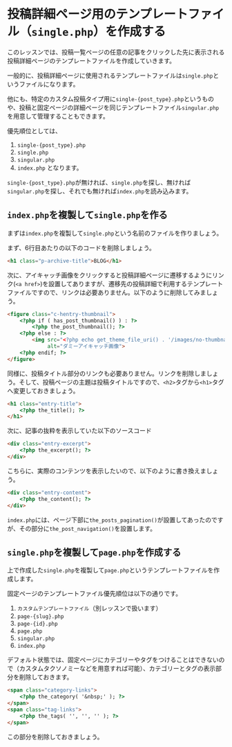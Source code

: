 # 投稿詳細ページ用のテンプレートファイル（`single.php`）を作成する
このレッスンでは、投稿一覧ページの任意の記事をクリックした先に表示される投稿詳細ページのテンプレートファイルを作成していきます。

一般的に、投稿詳細ページに使用されるテンプレートファイルは`single.php`というファイルになります。

他にも、特定のカスタム投稿タイプ用に`single-{post_type}.php`というものや、投稿と固定ページの詳細ページを同じテンプレートファイル`singular.php`を用意して管理することもできます。

優先順位としては、
1. `single-{post_type}.php`
1. `single.php`
1. `singular.php`
1. `index.php`
となります。

`single-{post_type}.php`が無ければ、`single.php`を探し、無ければ`singular.php`を探し、それでも無ければ`index.php`を読み込みます。

## `index.php`を複製して`single.php`を作る
まずは`index.php`を複製して`single.php`という名前のファイルを作りましょう。

まず、6行目あたりの以下のコードを削除しましょう。

```html
<h1 class="p-archive-title">BLOG</h1>
```

次に、アイキャッチ画像をクリックすると投稿詳細ページに遷移するようにリンク(`<a href>`)を設置してありますが、遷移先の投稿詳細で利用するテンプレートファイルですので、リンクは必要ありません。以下のように削除してみましょう。

```html
<figure class="c-hentry-thumbnail">
    <?php if ( has_post_thumbnail() ) : ?>
        <?php the_post_thumbnail(); ?>
    <?php else : ?>
        <img src="<?php echo get_theme_file_uri() . '/images/no-thumbnail.png'; ?>"
             alt="ダミーアイキャッチ画像">
    <?php endif; ?>
</figure>
```

同様に、投稿タイトル部分のリンクも必要ありません。リンクを削除しましょう。そして、投稿ページの主題は投稿タイトルですので、`<h2>`タグから`<h1>`タグへ変更しておきましょう。

```html
<h1 class="entry-title">
    <?php the_title(); ?>
</h1>
```

次に、記事の抜粋を表示していた以下のソースコード

```html
<div class="entry-excerpt">
    <?php the_excerpt(); ?>
</div>
```

こちらに、実際のコンテンツを表示したいので、以下のように書き換えましょう。

```html
<div class="entry-content">
    <?php the_content(); ?>
</div>
```

`index.php`には、ページ下部に`the_posts_pagination()`が設置してあったのですが、その部分に`the_post_navigation()`を設置します。

## `single.php`を複製して`page.php`を作成する
上で作成した`single.php`を複製して`page.php`というテンプレートファイルを作成します。

固定ページのテンプレートファイル優先順位は以下の通りです。

1. `カスタムテンプレートファイル`（別レッスンで扱います）
1. `page-{slug}.php`
1. `page-{id}.php`
1. `page.php`
1. `singular.php`
1. `index.php`

デフォルト状態では、固定ページにカテゴリーやタグをつけることはできないので（カスタムタクソノミーなどを用意すれば可能）、カテゴリーとタグの表示部分を削除しておきます。

```html
<span class="category-links">
    <?php the_category( '&nbsp;' ); ?>
</span>
<span class="tag-links">
    <?php the_tags( '', '', '' ); ?>
</span>
```

この部分を削除しておきましょう。